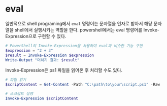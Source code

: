 # eval

일반적으로 shell programing에서 `eval` 명령어는 문자열을 인자로 받아서 해당 문자열을 shell에서 실행시키는 역할을 한다. powershell에서는 eval 명령어를 Invoke-Expression으로 구현할 수 있다. 

```powershell
# PowerShell의 Invoke-Expression을 사용하여 eval과 비슷한 기능 구현
$expression = "2 + 3"
$result = Invoke-Expression $expression
Write-Output "더하기 결과: $result"
```

Invoke-Expression은 ps1 파일을 읽어온 후 처리할 수도 있다. 

```powershell
# 파일 읽기
$scriptContent = Get-Content -Path "C:\path\to\your\script.ps1" -Raw

# 스크립트 실행
Invoke-Expression $scriptContent
```
